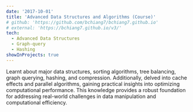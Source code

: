 ```yaml
---
date: '2017-10-01'
title: 'Advanced Data Structures and Algorithms (Course)'
# github: 'https://github.com/bchiang7/bchiang7.github.io'
# external: 'https://bchiang7.github.io/v3/'
tech:
  - Advanced Data Structures
  - Graph-query
  - Hashing
showInProjects: true
---
```


Learnt about major data structures, sorting algorithms, tree balancing, graph querying, hashing, and compression. Additionally, delved into cache effects and parallel algorithms, gaining practical insights into optimizing computational performance. This knowledge provides a robust foundation for addressing real-world challenges in data manipulation and computational efficiency.
